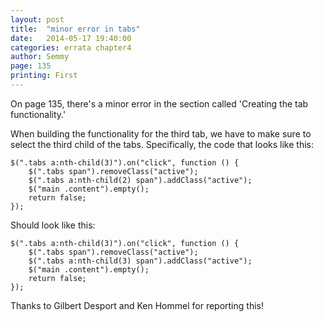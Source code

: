 ```yaml
---
layout: post
title:  "minor error in tabs"
date:   2014-05-17 19:40:00
categories: errata chapter4
author: Semmy
page: 135
printing: First
---
```


On page 135, there's a minor error in the section called 'Creating the tab functionality.'

When building the functionality for the third tab, we have to make sure to select the
third child of the tabs. Specifically, the code that looks like this:

    $(".tabs a:nth-child(3)").on("click", function () {
        $(".tabs span").removeClass("active");
        $(".tabs a:nth-child(2) span").addClass("active");
        $("main .content").empty();
        return false;
    });

Should look like this:

    $(".tabs a:nth-child(3)").on("click", function () {
        $(".tabs span").removeClass("active");
        $(".tabs a:nth-child(3) span").addClass("active");
        $("main .content").empty();
        return false;
    });

Thanks to Gilbert Desport and Ken Hommel for reporting this!
